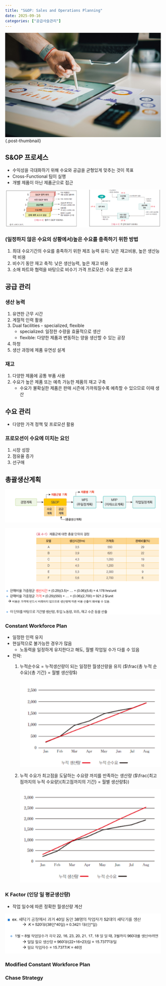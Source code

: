 ```yaml
---
title: "S&OP: Sales and Operations Planning"
date: 2025-09-16
categories: ["공급사슬관리"]
---
```


![](/img/stat-thumb.jpg){.post-thumbnail}

## S&OP 프로세스

- 수익성을 극대화하기 위해 수요와 공급을 균형있게 맞추는 것이 목표
- Cross-Functional 팀이 실행
- 개별 제품이 아닌 제품군으로 접근

![프로세스](img/2025-09-28-19-04-58.png)

### (일정하지 않은 수요의 상황에서)높은 수요를 충족하기 위한 방법

1. 최대 수요기간의 수요를 충족하기 위한 제조 능력 유지: 낮은 재고비용, 높은 생산능력 비용
1. 비수기 동안 재고 축적: 낮은 생산능력, 높은 재고 비용
1. 소매 파트와 협력을 바탕으로 비수기 가격 프로모션: 수요 분산 효과

## 공급 관리

### 생산 능력

1. 유연한 근무 시간
1. 계절적 인력 활용
1. Dual facilities - specialized, flexible
    - specialized: 일정한 수량을 효율적으로 생산
    - flexible: 다양한 제품과 변동하는 양을 생산할 수 있는 공장
1. 하청
1. 생산 과정에 제품 유연성 설계

### 재고

1. 다양한 제품에 공통 부품 사용
1. 수요가 높은 제품 또는 예측 가능한 제품의 재고 구축
    - 수요가 불확실한 제품은 판매 시즌에 가까워질수록 예측할 수 있으므로 이때 생산

## 수요 관리

- 다양한 가격 정책 및 프로모션 활용

### 프로모션이 수요에 미치는 요인

1. 시장 성장
1. 점유율 증가
1. 선구매

## 총괄생산계획

![](img/2025-09-28-19-24-35.png)

![생산 단위](img/2025-09-28-19-28-54.png)

### Constant Workforce Plan

- 일정한 인력 유지
- 현실적으로 불가능한 경우가 많음
    - 노동력을 일정하게 유지한다고 해도, 월별 작업일 수가 다를 수 있음
- 전략:
    1. 누적순수요 = 누적생산량이 되는 일정한 월생산량을 유지 ($\frac{총 누적 순수요}{총 기간} = 월별 생산량$)

        ![수요를 못 맞출 경우가 있음](img/2025-09-28-19-34-17.png)

    1. 누적 수요가 최고점을 도달하는 수요량 까지를 만족하는 생산량 ($\frac{최고점까지의 누적 수요량}{최고점까지의 기간} = 월별 생산량$})

        ![재고 비용이 늘어날 수 있음](img/2025-09-28-19-34-44.png)

### K Factor (인당 일 평균생산량)

- 작업 일수에 따른 정확한 월생산량 계산

![예시](img/2025-09-28-19-46-33.png)

### Modified Constant Workforce Plan
### Chase Strategy

